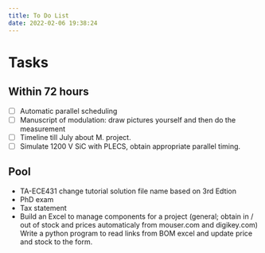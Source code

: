 ```yaml
---
title: To Do List
date: 2022-02-06 19:38:24
---
```


# Tasks

## Within 72 hours
- [ ] Automatic parallel scheduling
- [ ] Manuscript of modulation: draw pictures yourself and then do the measurement
- [ ] Timeline till July about M. project.
- [ ] Simulate 1200 V SiC with PLECS, obtain appropriate parallel timing. 

## Pool
- TA-ECE431 change tutorial solution file name based on 3rd Edtion
- PhD exam
- Tax statement
- Build an Excel to manage components for a project (general; obtain in / out of stock and prices automaticaly from mouser.com and digikey.com) Write a python program to read links from BOM excel and update price and stock to the form.

